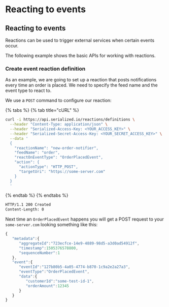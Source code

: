 # Reacting to events

## Reacting to events

Reactions can be used to trigger external services when certain events occur.

The following example shows the basic APIs for working with reactions.

### Create event reaction definition   <a id="create-event-reaction-definition"></a>

As an example, we are going to set up a reaction that posts notifications every time an order is placed. We need to specify the feed name and the event type to react to.

We use a `POST` command to configure our reaction:

{% tabs %}
{% tab title="cURL" %}
```bash
curl -i https://api.serialized.io/reactions/definitions \
  --header "Content-Type: application/json" \
  --header "Serialized-Access-Key: <YOUR_ACCESS_KEY>" \
  --header "Serialized-Secret-Access-Key: <YOUR_SECRET_ACCESS_KEY>" \
  --data '
  {
    "reactionName": "new-order-notifier",
    "feedName": "order",
    "reactOnEventType": "OrderPlacedEvent",
    "action": {
      "actionType": "HTTP_POST",
      "targetUri": "https://some-server.com"
    }
  }
  '
```
{% endtab %}
{% endtabs %}

```bash
HTTP/1.1 200 Created
Content-Length: 0
```

Next time an `OrderPlacedEvent` happens you will get a POST request to your `some-server.com` looking something like this:

```javascript
{  
   "metadata":{  
      "aggregateId":"723ecfce-14e9-4889-98d5-a3d0ad54912f",
      "timestamp":1505376578800,
      "sequenceNumber":1
   },
   "event":{  
      "eventId":"127b80b5-4a05-4774-b870-1c9a2e2a27a3",
      "eventType":"OrderPlacedEvent",
      "data":{  
         "customerId":"some-test-id-1",
         "orderAmount":12345
      }
   }
}
```

